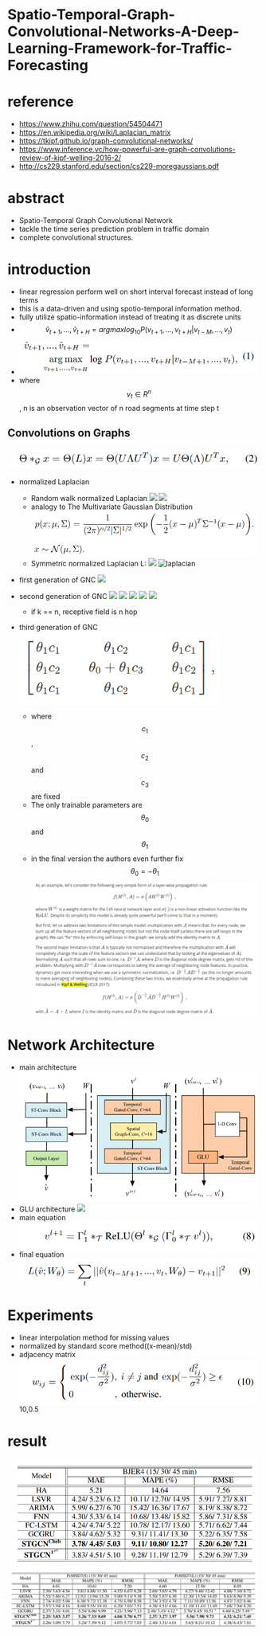 # Spatio-Temporal-Graph-Convolutional-Networks-A-Deep-Learning-Framework-for-Traffic-Forecasting

# reference
- https://www.zhihu.com/question/54504471
- https://en.wikipedia.org/wiki/Laplacian_matrix
- https://tkipf.github.io/graph-convolutional-networks/
- https://www.inference.vc/how-powerful-are-graph-convolutions-review-of-kipf-welling-2016-2/
- http://cs229.stanford.edu/section/cs229-moregaussians.pdf

# abstract
- Spatio-Temporal Graph Convolutional Network
- tackle the time series prediction problem in traffic domain
- complete convolutional structures.

# introduction
- linear regression perform well on short interval forecast instead of long terms
- this is a data-driven and using spotio-temporal information method.
- fully utilize spatio-information instead of treating it as discrete units
- $$\hat v_{t+1},...,\hat v_{t+H}  = argmax log_{10} P(v_{t+1},...,v_{t+H}|v_{t-M},...,v_{t})$$
- ![function one](Selection_001.png)
- where $$v_t \in R^n$$, n is an observation vector of n road segments at time step t

## Convolutions on Graphs
![convolution on graphs](Selection_002.png)

- normalized Laplacian
	- Random walk normalized Laplacian
![](https://wikimedia.org/api/rest_v1/media/math/render/svg/6dd08f5980b0d529e9e9413b41093a0195bb92e2)
![](https://wikimedia.org/api/rest_v1/media/math/render/svg/33096ab8c4e5ada54c3429767b9275f96629a934)
	- analogy to The Multivariate Gaussian Distribution 
![function one](Selection_003.png)
	- Symmetric normalized Laplacian  L:
![](https://wikimedia.org/api/rest_v1/media/math/render/svg/f9007674eecb50de92fe6aadceee5df23c834b66)
![laplacian](https://wikimedia.org/api/rest_v1/media/math/render/svg/4ab36f74a92195f5be3814f444442270977b1f11)


- first generation of GNC
![](https://www.zhihu.com/equation?tex=+y_%7Boutput%7D%3D%5Csigma+%5Cleft%28U%5Cleft%28%5Cbegin%7Bmatrix%7D%5Ctheta_1+%26%5C%5C%26%5Cddots+%5C%5C+%26%26%5Ctheta_n+%5Cend%7Bmatrix%7D%5Cright%29+U%5ET+x+%5Cright%29+%5Cqquad%283%29)

- second generation of GNC
![](https://www.zhihu.com/equation?tex=+y_%7Boutput%7D%3D%5Csigma+%5Cleft%28U%5Cleft%28%5Cbegin%7Bmatrix%7D%5Csum_%7Bj%3D0%7D%5EK+%5Calpha_j+%5Clambda%5Ej_1+%26%5C%5C%26%5Cddots+%5C%5C+%26%26+%5Csum_%7Bj%3D0%7D%5EK+%5Calpha_j+%5Clambda%5Ej_n+%5Cend%7Bmatrix%7D%5Cright%29+U%5ET+x+%5Cright%29+%5Cqquad%284%29)
![](https://www.zhihu.com/equation?tex=U+%5Csum_%7Bj%3D0%7D%5EK+%5Calpha_j+%5CLambda%5Ej+U%5ET+%3D%5Csum_%7Bj%3D0%7D%5EK+%5Calpha_j+U%5CLambda%5Ej+U%5ET+%3D+%5Csum_%7Bj%3D0%7D%5EK+%5Calpha_j+L%5Ej)
![](https://www.zhihu.com/equation?tex=+y_%7Boutput%7D%3D%5Csigma+%5Cleft%28+%5Csum_%7Bj%3D0%7D%5EK+%5Calpha_j+L%5Ej+x+%5Cright%29+%5Cqquad%285%29)
![](https://pic4.zhimg.com/80/v2-5f756da1ce39f38d408bd771a15c8ad3_hd.jpg)
![](https://pic4.zhimg.com/80/v2-a13b82907a364c3707a18bb8572b3a63_hd.jpg)
	- if k == n, receptive field is n hop 
- third generation of GNC
![](Selection_004.png)
	- where $$c_1$$, $$c_2$$ and $$c_3$$ are fixed
	- The only trainable parameters are $$\theta_0$$ and $$\theta_1$$
	- in the final version the authors even further fix $$\theta_0 = -\theta_1$$
![](Selection_005.png)

# Network Architecture
- main architecture
![](Selection_006.png)
- GLU architecture
![](https://raw.githubusercontent.com/stdcoutzyx/Blogs/master/blog2016-september-later/GCN/2.png)
- main equation
![](Selection_007.png)
- final equation
![](Selection_008.png)

# Experiments
- linear interpolation method for missing values
- normalized by standard score method((x-mean)/std)
- adjacency matrix
![](Selection_009.png)
10,0.5

# result
![](Selection_010.png)
![](Selection_011.png)
